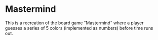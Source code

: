 # Mastermind
This is a recreation of the board game "Mastermind" where a player guesses a series of 5 colors (implemented as numbers) before time runs out.
